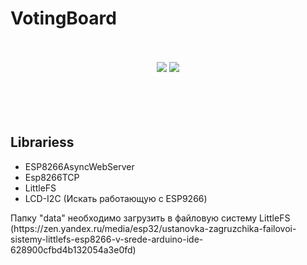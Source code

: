 # VotingBoard
<p style="text-align: center;vertical-align: middle;line-height: 90px; ">
<img src="https://img.shields.io/github/last-commit/Qwerty-techlab/VotingBoard">
<img src="https://img.shields.io/github/downloads/Qwerty-techlab/VotingBoard/total">
</p>
</br>

<h2>Librariess</h2>
<ul>
  <li>ESP8266AsyncWebServer</li>
  <li>Esp8266TCP</li>
  <li>LittleFS</li>
  <li>LCD-I2С (Искать работающую с ESP9266)</li>
</ul>

<p> Папку "data" необходимо загрузить в файловую систему LittleFS (https://zen.yandex.ru/media/esp32/ustanovka-zagruzchika-failovoi-sistemy-littlefs-esp8266-v-srede-arduino-ide-628900cfbd4b132054a3e0fd)</p>

